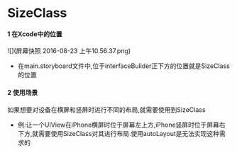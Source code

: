 # SizeClass
#### 1 在Xcode中的位置
![](屏幕快照 2016-08-23 上午10.56.37.png)
- 在main.storyboard文件中,位于interfaceBulider正下方的位置就是SizeClass的位置

#### 2 使用场景
如果想要对设备在横屏和竖屏时进行不同的布局,就需要使用到SizeClass
- 例:让一个UIView在iPhone横屏时位于屏幕左上方,iPhone竖屏时位于屏幕右下方,就需要使用SizeClass对其进行布局.使用autoLayout是无法实现这种需求的
